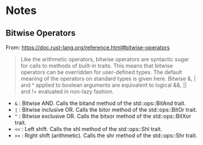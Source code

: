 # Notes

## Bitwise Operators

From:
https://doc.rust-lang.org/reference.html#bitwise-operators

> Like the arithmetic operators, bitwise operators are syntactic sugar for calls
> to methods of built-in traits. This means that bitwise operators can be
> overridden for user-defined types. The default meaning of the operators on
> standard types is given here. Bitwise &, | and ^ applied to boolean arguments
> are equivalent to logical &&, || and != evaluated in non-lazy fashion.

* `&` : Bitwise AND. Calls the bitand method of the std::ops::BitAnd trait.
* `|` : Bitwise inclusive OR. Calls the bitor method of the std::ops::BitOr
  trait.
* `^` : Bitwise exclusive OR. Calls the bitxor method of the std::ops::BitXor
  trait.
* `<<` : Left shift. Calls the shl method of the std::ops::Shl trait.
* `>>` : Right shift (arithmetic). Calls the shr method of the std::ops::Shr
  trait.
